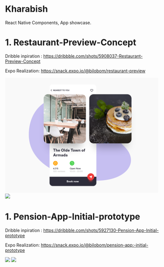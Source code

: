 # Kharabish
React Native Components, App showcase.

# 1. Restaurant-Preview-Concept
Dribble inpiration : https://dribbble.com/shots/5908037-Restaurant-Preview-Concept

Expo Realization: https://snack.expo.io/@bilobom/restaurant-preview
<p float="left">
  <img src="https://raw.githubusercontent.com/bilobom/RNportfolio/master/Restaurant-Preview-Concept/inspiration.png" width="500">
  <img src="https://raw.githubusercontent.com/bilobom/RNportfolio/master/Restaurant-Preview-Concept/realization.gif" width="200">
  
</p>

# 1. Pension-App-Initial-prototype
Dribble inpiration : https://dribbble.com/shots/5927130-Pension-App-Initial-prototype

Expo Realization: https://snack.expo.io/@bilobom/pension-app:-initial-prototype
<p float="left">
  <img src="https://github.com/bilobom/bilobom.github.io/raw/master/pension-app-initial-prototype/inspiration.png" width="500">
  <img src="https://raw.githubusercontent.com/bilobom/bilobom.github.io/master/pension-app-initial-prototype/realization.gif" width="200">
</p>

